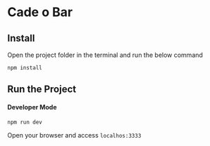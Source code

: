 # Cade o Bar


## Install

Open the project folder in the terminal and run the below command

```
npm install
```

## Run the Project

#### Developer Mode

```
npm run dev
```

Open your browser and access `localhos:3333`

